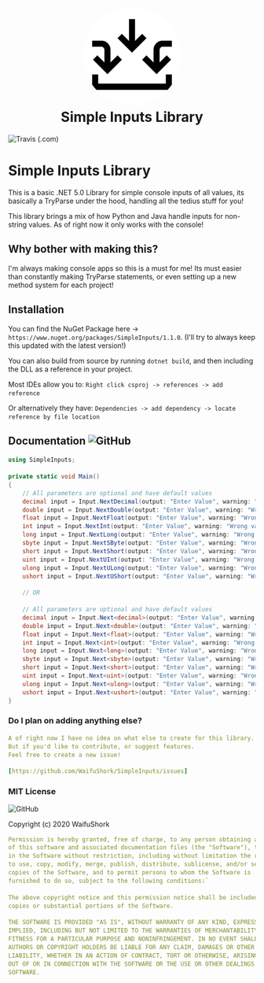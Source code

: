 <h1 align="center" style="position: relative;">
    <img width="200" style="border-radius: 50%;" src="./simpleinputs.png"/><br>
    Simple Inputs Library
</h1>


<img alt="Travis (.com)" src="https://img.shields.io/travis/com/yiliansource/brackeys-bot">

# Simple Inputs Library
This is a basic .NET 5.0 Library for simple console inputs of all values, its basically a TryParse under the hood, handling all the tedius stuff for you!

This library brings a mix of how Python and Java handle inputs for non-string values. As of right now it only works with the console!


## Why bother with making this? 
I'm always making console apps so this is a must for me! Its must easier than constantly making TryParse statements, or even setting up a new method system for each project!

## Installation
You can find the NuGet Package here -> ```https://www.nuget.org/packages/SimpleInputs/1.1.0```.
(I'll try to always keep this updated with the latest version!)

You can also build from source by running ```dotnet build```, and then including the DLL as a reference in your project.

Most IDEs allow you to: ```Right click csproj -> references -> add reference```

Or alternatively they have: ```Dependencies -> add dependency -> locate reference by file location```

## Documentation <img alt="GitHub" src="https://camo.githubusercontent.com/77e7cdcf1992654efde98939841b0312445f3e48/68747470733a2f2f696e63682d63692e6f72672f6173736574732f62616467652d6578616d706c652d62373166396538333333313866363666363462336632333837373131333035312e737667">

```c#
using SimpleInputs;

private static void Main()
{
    // All parameters are optional and have default values
    decimal input = Input.NextDecimal(output: "Enter Value", warning: "Wrong value!");
    double input = Input.NextDouble(output: "Enter Value", warning: "Wrong value!");
    float input = Input.NextFloat(output: "Enter Value", warning: "Wrong value!");
    int input = Input.NextInt(output: "Enter Value", warning: "Wrong value!");
    long input = Input.NextLong(output: "Enter Value", warning: "Wrong value!");
    sbyte input = Input.NextSByte(output: "Enter Value", warning: "Wrong value!");
    short input = Input.NextShort(output: "Enter Value", warning: "Wrong value!");
    uint input = Input.NextUInt(output: "Enter Value", warning: "Wrong value!");
    ulong input = Input.NextULong(output: "Enter Value", warning: "Wrong value!");
    ushort input = Input.NextUShort(output: "Enter Value", warning: "Wrong value!");
    
    // OR
    
    // All parameters are optional and have default values
    decimal input = Input.Next<decimal>(output: "Enter Value", warning: "Wrong value!");
    double input = Input.Next<double>(output: "Enter Value", warning: "Wrong value!");
    float input = Input.Next<float>(output: "Enter Value", warning: "Wrong value!");
    int input = Input.Next<int>(output: "Enter Value", warning: "Wrong value!");
    long input = Input.Next<long>(output: "Enter Value", warning: "Wrong value!");
    sbyte input = Input.Next<sbyte>(output: "Enter Value", warning: "Wrong value!");
    short input = Input.Next<short>(output: "Enter Value", warning: "Wrong value!");
    uint input = Input.Next<uint>(output: "Enter Value", warning: "Wrong value!");
    ulong input = Input.Next<ulong>(output: "Enter Value", warning: "Wrong value!");
    ushort input = Input.Next<ushort>(output: "Enter Value", warning: "Wrong value!");
}
```

### Do I plan on adding anything else?
```yaml
A of right now I have no idea on what else to create for this library. 
But if you'd like to contribute, or suggest features. 
Feel free to create a new issue!

[https://github.com/WaifuShork/SimpleInputs/issues]
```

### MIT License
<img alt="GitHub" src="https://img.shields.io/github/license/yiliansource/brackeys-bot">

Copyright (c) 2020 WaifuShork
```yaml
Permission is hereby granted, free of charge, to any person obtaining a copy
of this software and associated documentation files (the "Software"), to deal
in the Software without restriction, including without limitation the rights
to use, copy, modify, merge, publish, distribute, sublicense, and/or sell
copies of the Software, and to permit persons to whom the Software is
furnished to do so, subject to the following conditions:`

The above copyright notice and this permission notice shall be included in all
copies or substantial portions of the Software.

THE SOFTWARE IS PROVIDED "AS IS", WITHOUT WARRANTY OF ANY KIND, EXPRESS OR
IMPLIED, INCLUDING BUT NOT LIMITED TO THE WARRANTIES OF MERCHANTABILITY,
FITNESS FOR A PARTICULAR PURPOSE AND NONINFRINGEMENT. IN NO EVENT SHALL THE
AUTHORS OR COPYRIGHT HOLDERS BE LIABLE FOR ANY CLAIM, DAMAGES OR OTHER
LIABILITY, WHETHER IN AN ACTION OF CONTRACT, TORT OR OTHERWISE, ARISING FROM,
OUT OF OR IN CONNECTION WITH THE SOFTWARE OR THE USE OR OTHER DEALINGS IN THE
SOFTWARE.
```


